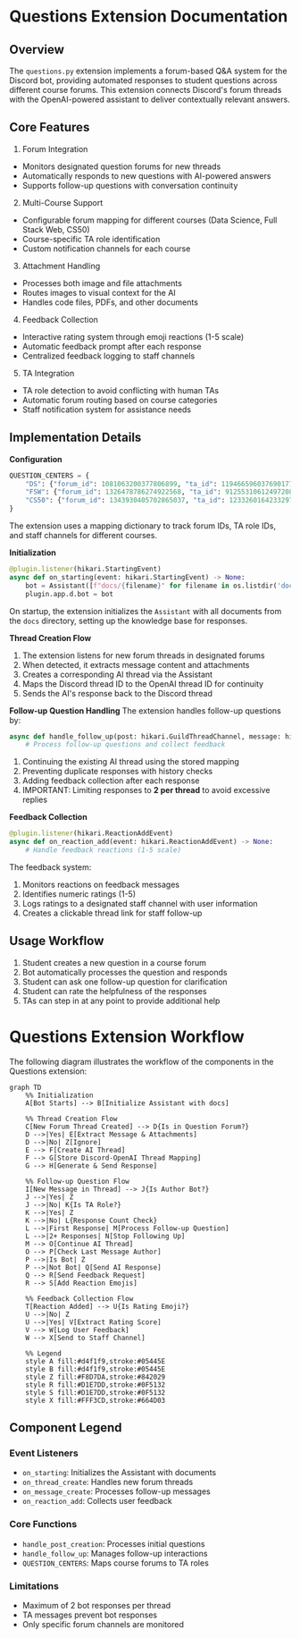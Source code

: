 # Questions Extension Documentation

## Overview
The `questions.py` extension implements a forum-based Q&A system for the Discord bot, providing automated responses to student questions across different course forums. This extension connects Discord's forum threads with the OpenAI-powered assistant to deliver contextually relevant answers.

## Core Features
1. Forum Integration
- Monitors designated question forums for new threads
- Automatically responds to new questions with AI-powered answers
- Supports follow-up questions with conversation continuity
2. Multi-Course Support
- Configurable forum mapping for different courses (Data Science, Full Stack Web, CS50)
- Course-specific TA role identification
- Custom notification channels for each course
3. Attachment Handling
- Processes both image and file attachments
- Routes images to visual context for the AI
- Handles code files, PDFs, and other documents
4. Feedback Collection
- Interactive rating system through emoji reactions (1-5 scale)
- Automatic feedback prompt after each response
- Centralized feedback logging to staff channels
5. TA Integration
- TA role detection to avoid conflicting with human TAs
- Automatic forum routing based on course categories
- Staff notification system for assistance needs

## Implementation Details
**Configuration**
```python
QUESTION_CENTERS = {
    "DS": {"forum_id": 1081063200377806899, "ta_id": 1194665960376901773, "staff_channel": 1237424754739253279},
    "FSW": {"forum_id": 1326478786274922568, "ta_id": 912553106124972083},
    "CS50": {"forum_id": 1343930405702865037, "ta_id": 1233260164233297942},
}
```
The extension uses a mapping dictionary to track forum IDs, TA role IDs, and staff channels for different courses.

**Initialization**
```python
@plugin.listener(hikari.StartingEvent)
async def on_starting(event: hikari.StartingEvent) -> None:
    bot = Assistant([f"docs/{filename}" for filename in os.listdir('docs')])
    plugin.app.d.bot = bot
```
On startup, the extension initializes the `Assistant` with all documents from the `docs` directory, setting up the knowledge base for responses.

**Thread Creation Flow**
1. The extension listens for new forum threads in designated forums
2. When detected, it extracts message content and attachments
3. Creates a corresponding AI thread via the Assistant
4. Maps the Discord thread ID to the OpenAI thread ID for continuity
5. Sends the AI's response back to the Discord thread

**Follow-up Question Handling**
The extension handles follow-up questions by:
```python
async def handle_follow_up(post: hikari.GuildThreadChannel, message: hikari.Message) -> None:
    # Process follow-up questions and collect feedback
```

1. Continuing the existing AI thread using the stored mapping
2. Preventing duplicate responses with history checks
3. Adding feedback collection after each response
4. IMPORTANT: Limiting responses to **2 per thread** to avoid excessive replies

**Feedback Collection**
```python
@plugin.listener(hikari.ReactionAddEvent)
async def on_reaction_add(event: hikari.ReactionAddEvent) -> None:
    # Handle feedback reactions (1-5 scale)
```
The feedback system:
1. Monitors reactions on feedback messages
2. Identifies numeric ratings (1-5)
3. Logs ratings to a designated staff channel with user information
4. Creates a clickable thread link for staff follow-up


## Usage Workflow
1. Student creates a new question in a course forum
2. Bot automatically processes the question and responds
3. Student can ask one follow-up question for clarification
4. Student can rate the helpfulness of the responses
5. TAs can step in at any point to provide additional help


# Questions Extension Workflow

The following diagram illustrates the workflow of the components in the Questions extension:

```mermaid
graph TD
    %% Initialization
    A[Bot Starts] --> B[Initialize Assistant with docs]
    
    %% Thread Creation Flow
    C[New Forum Thread Created] --> D{Is in Question Forum?}
    D -->|Yes| E[Extract Message & Attachments]
    D -->|No| Z[Ignore]
    E --> F[Create AI Thread]
    F --> G[Store Discord-OpenAI Thread Mapping]
    G --> H[Generate & Send Response]
    
    %% Follow-up Question Flow
    I[New Message in Thread] --> J{Is Author Bot?}
    J -->|Yes| Z
    J -->|No| K{Is TA Role?}
    K -->|Yes| Z
    K -->|No| L{Response Count Check}
    L -->|First Response| M[Process Follow-up Question]
    L -->|2+ Responses| N[Stop Following Up]
    M --> O[Continue AI Thread]
    O --> P[Check Last Message Author]
    P -->|Is Bot| Z
    P -->|Not Bot| Q[Send AI Response]
    Q --> R[Send Feedback Request]
    R --> S[Add Reaction Emojis]
    
    %% Feedback Collection Flow
    T[Reaction Added] --> U{Is Rating Emoji?}
    U -->|No| Z
    U -->|Yes| V[Extract Rating Score]
    V --> W[Log User Feedback]
    W --> X[Send to Staff Channel]
    
    %% Legend
    style A fill:#d4f1f9,stroke:#05445E
    style B fill:#d4f1f9,stroke:#05445E
    style Z fill:#F8D7DA,stroke:#842029
    style R fill:#D1E7DD,stroke:#0F5132
    style S fill:#D1E7DD,stroke:#0F5132
    style X fill:#FFF3CD,stroke:#664D03
```

## Component Legend

### Event Listeners
- `on_starting`: Initializes the Assistant with documents 
- `on_thread_create`: Handles new forum threads
- `on_message_create`: Processes follow-up messages
- `on_reaction_add`: Collects user feedback

### Core Functions
- `handle_post_creation`: Processes initial questions
- `handle_follow_up`: Manages follow-up interactions
- `QUESTION_CENTERS`: Maps course forums to TA roles

### Limitations
- Maximum of 2 bot responses per thread
- TA messages prevent bot responses
- Only specific forum channels are monitored
